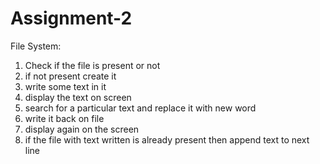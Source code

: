 Assignment-2
=================
File System:

1. Check if the file is present or not
2. if not present create it
3. write some text in it
4. display the text on screen
5. search for a particular text and replace it with new word
6. write it back on file
7. display again on the screen
8. if the file with text written is already present then append text to next line
